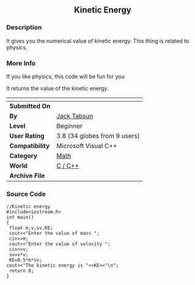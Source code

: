 ﻿<div align="center">

## Kinetic Energy


</div>

### Description

It gives you the numerical value of kinetic energy. This thing is related to physics.
 
### More Info
 
If you like physics, this code will be fun for you

It returns the value of the kinetic energy.


<span>             |<span>
---                |---
**Submitted On**   |
**By**             |[Jack Tabsun](https://github.com/Planet-Source-Code/PSCIndex/blob/master/ByAuthor/jack-tabsun.md)
**Level**          |Beginner
**User Rating**    |3.8 (34 globes from 9 users)
**Compatibility**  |Microsoft Visual C\+\+
**Category**       |[Math](https://github.com/Planet-Source-Code/PSCIndex/blob/master/ByCategory/math__3-12.md)
**World**          |[C / C\+\+](https://github.com/Planet-Source-Code/PSCIndex/blob/master/ByWorld/c-c.md)
**Archive File**   |[](https://github.com/Planet-Source-Code/jack-tabsun-kinetic-energy__3-5109/archive/master.zip)





### Source Code

```
//Kinetic energy
#include<iostream.h>
int main()
{
 float m,v,sv,KE;
 cout<<"Enter the value of mass ";
 cin>>m;
 cout<<"Enter the value of velocity ";
 cin>>v;
 sv=v*v;
 KE=0.5*m*sv;
cout<<"The kinetic energy is "<<KE<<"\n";
 return 0;
}
```

